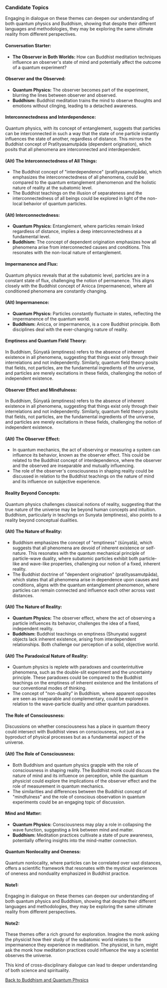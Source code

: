 ### Candidate Topics

Engaging in dialogue on these themes can deepen our understanding of both quantum physics and Buddhism, showing that despite their different languages and methodologies, they may be exploring the same ultimate reality from different perspectives.

#### Conversation Starter:
* **The Observer in Both Worlds:** How can Buddhist meditation techniques influence an observer's state of mind and potentially affect the outcome of a quantum experiment?

#### Observer and the Observed:
* **Quantum Physics:** The observer becomes part of the experiment, blurring the lines between observer and observed.
* **Buddhism:** Buddhist meditation trains the mind to observe thoughts and emotions without clinging, leading to a detached awareness.

#### Interconnectedness and Interdependence:
Quantum physics, with its concept of entanglement, suggests that particles can be interconnected in such a way that the state of one particle instantly influences the state of another, regardless of distance. This mirrors the Buddhist concept of Pratītyasamutpāda (dependent origination), which posits that all phenomena are interconnected and interdependent.

#### (Alt) The Interconnectedness of All Things:
* The Buddhist concept of "interdependence" (pratītyasamutpāda), which emphasizes the interconnectedness of all phenomena, could be compared to the quantum entanglement phenomenon and the holistic nature of reality at the subatomic level.
* The Buddhist teachings on the illusion of separateness and the interconnectedness of all beings could be explored in light of the non-local behavior of quantum particles.

#### (Alt) Interconnectedness:
* **Quantum Physics:** Entanglement, where particles remain linked regardless of distance, implies a deep interconnectedness at a fundamental level.
* **Buddhism:** The concept of dependent origination emphasizes how all phenomena arise from interconnected causes and conditions. This resonates with the non-local nature of entanglement.

#### Impermanence and Flux:
Quantum physics reveals that at the subatomic level, particles are in a constant state of flux, challenging the notion of permanence. This aligns closely with the Buddhist concept of Anicca (impermanence), where all conditioned phenomena are constantly changing.

#### (Alt) Impermanence:
* **Quantum Physics:** Particles constantly fluctuate in states, reflecting the impermanence of the quantum world.
* **Buddhism:** Anicca, or impermanence, is a core Buddhist principle. Both disciplines deal with the ever-changing nature of reality.

#### Emptiness and Quantum Field Theory: 
In Buddhism, Śūnyatā (emptiness) refers to the absence of inherent existence in all phenomena, suggesting that things exist only through their interrelations and not independently. Similarly, quantum field theory posits that fields, not particles, are the fundamental ingredients of the universe, and particles are merely excitations in these fields, challenging the notion of independent existence.

#### Observer Effect and Mindfulness: 
In Buddhism, Śūnyatā (emptiness) refers to the absence of inherent existence in all phenomena, suggesting that things exist only through their interrelations and not independently. Similarly, quantum field theory posits that fields, not particles, are the fundamental ingredients of the universe, and particles are merely excitations in these fields, challenging the notion of independent existence.

#### (Alt) The Observer Effect:
* In quantum mechanics, the act of observing or measuring a system can influence its behavior, known as the observer effect. This could be related to the Buddhist concept of interdependence, where the observer and the observed are inseparable and mutually influencing.
* The role of the observer's consciousness in shaping reality could be discussed in relation to the Buddhist teachings on the nature of mind and its influence on subjective experience.

#### Reality Beyond Concepts:
Quantum physics challenges classical notions of reality, suggesting that the true nature of the universe may be beyond human concepts and intuition. Buddhism, particularly in teachings on Sunyata (emptiness), also points to a reality beyond conceptual dualities.

#### (Alt) The Nature of Reality:
* Buddhism emphasizes the concept of "emptiness" (śūnyatā), which suggests that all phenomena are devoid of inherent existence or self-nature. This resonates with the quantum mechanical principle of particle-wave duality, where subatomic particles exhibit both particle-like and wave-like properties, challenging our notion of a fixed, inherent reality.
* The Buddhist doctrine of "dependent origination" (pratītyasamutpāda), which states that all phenomena arise in dependence upon causes and conditions, aligns with the quantum entanglement phenomenon, where particles can remain connected and influence each other across vast distances.

#### (Alt) The Nature of Reality: 
* **Quantum Physics:** The observer effect, where the act of observing a particle influences its behavior, challenges the idea of a fixed, independent reality.
* **Buddhism:** Buddhist teachings on emptiness (Shunyata) suggest objects lack inherent existence, arising from interdependent relationships. Both challenge our perception of a solid, objective world.

#### (Alt) The Paradoxical Nature of Reality:
* Quantum physics is replete with paradoxes and counterintuitive phenomena, such as the double-slit experiment and the uncertainty principle. These paradoxes could be compared to the Buddhist teachings on the emptiness of inherent existence and the limitations of our conventional modes of thinking.
* The concept of "non-duality" in Buddhism, where apparent opposites are seen as inseparable and complementary, could be explored in relation to the wave-particle duality and other quantum paradoxes.

#### The Role of Consciousness:
Discussions on whether consciousness has a place in quantum theory could intersect with Buddhist views on consciousness, not just as a byproduct of physical processes but as a fundamental aspect of the universe.

#### (Alt) The Role of Consciousness:
* Both Buddhism and quantum physics grapple with the role of consciousness in shaping reality. The Buddhist monk could discuss the nature of mind and its influence on perception, while the quantum physicist could explore the implications of the observer effect and the role of measurement in quantum mechanics.
* The similarities and differences between the Buddhist concept of "mindfulness" and the role of conscious observation in quantum experiments could be an engaging topic of discussion.

#### Mind and Matter:
* **Quantum Physics:** Consciousness may play a role in collapsing the wave function, suggesting a link between mind and matter.
* **Buddhism:** Meditation practices cultivate a state of pure awareness, potentially offering insights into the mind-matter connection.

#### Quantum Nonlocality and Oneness:
Quantum nonlocality, where particles can be correlated over vast distances, offers a scientific framework that resonates with the mystical experiences of oneness and nonduality emphasized in Buddhist practice.

#### Note1:
Engaging in dialogue on these themes can deepen our understanding of both quantum physics and Buddhism, showing that despite their different languages and methodologies, they may be exploring the same ultimate reality from different perspectives.

#### Note2:
These themes offer a rich ground for exploration. Imagine the monk asking the physicist how their study of the subatomic world relates to the impermanence they experience in meditation. The physicist, in turn, might ask the monk how meditation practices could influence the way a scientist observes the universe.

This kind of cross-disciplinary dialogue can lead to deeper understanding of both science and spirituality.


[Back to Buddhism and Quantum Physics](index.md)










